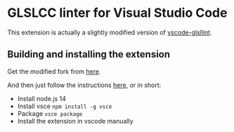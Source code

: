 # GLSLCC linter for Visual Studio Code

This extension is actually a slightly modified version of [vscode-glsllint](https://github.com/hsimpson/vscode-glsllint). 

## Building and installing the extension

Get the modified fork from [here](https://github.com/septag/vscode-glsllint/tree/glslcc-support). 

And then just follow the instructions [here](https://code.visualstudio.com/api/working-with-extensions/publishing-extension), or in short:

- Install node.js 14
- Install vsce `npm install -g vsce`
- Package `vsce package`
- Install the extension in vscode manually


